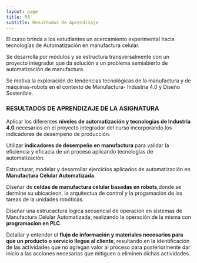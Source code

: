 ```yaml
---
layout: page
title: RA 
subtitle: Resultados de Aprendizaje
---
```


El curso brinda a los estudiantes un acercamiento experimental hacia tecnologías de Automatización en manufactura celular. 

Se desarrolla por módulos y se estructura transversalmente con un proyecto integrador que da solución a un problema semiabierto de automatización de manufactura. 

Se motiva la exploración de tendencias tecnológicas de la manufactura y de máquinas-robots en el contexto de Manufactura- Industria 4.0 y Diseño Sostenible.

### RESULTADOS DE APRENDIZAJE DE LA ASIGNATURA

Aplicar los diferentes **niveles de automatización y tecnologías de Industria 4.0** necesarios en el proyecto integrador del curso incorporando los indicadores de desempeño de producción.

Utilizar **indicadores de desempeño en manufactura** para validar la eficiencia y eficacia de un proceso aplicando tecnologías de automatización.

Estructurar, modelar y desarrollar ejercicios aplicados de automatización en **Manufactura Celular Automatizada**.

Diseñar  de **celdas de manufactura celular basadas en robots**,donde se dermine su ubicacieon,  la arquitectua de control y la progamación de las  tareas de la unidades robóticas.

Diseñar una estrucactura logica secuencial  de operacion en sistemas de Manufactura Celular Automatizada, realizando la operación de la misma con **programacion en PLC**.

Detallar y entender el **flujo de información y materiales necesarios para que un producto o servicio llegue al cliente**,  resultando en la  identificación de las actividades que no agregan valor al proceso para posteriormente dar  inicio a las acciones necesarias que  mitiguen o eliminen dichas actividades.


